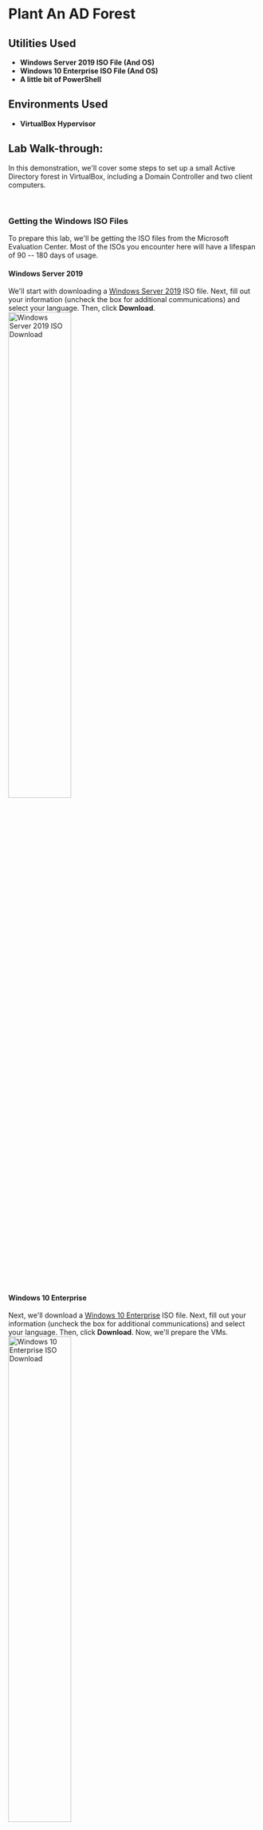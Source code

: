 # Plant An AD Forest
<h2>Utilities Used</h2>

- <b>Windows Server 2019 ISO File (And OS)</b>
- <b>Windows 10 Enterprise ISO File (And OS)</b>
- <b>A little bit of PowerShell</b>

<h2>Environments Used</h2>

- <b>VirtualBox Hypervisor </b>

<h2>Lab Walk-through:</h2>
<p>In this demonstration, we'll cover some steps to set up a small Active Directory forest in VirtualBox, including a Domain Controller and two client computers.</p>
<br />
<h3>Getting the Windows ISO Files</h3>
To prepare this lab, we'll be getting the ISO files from the Microsoft Evaluation Center. Most of the ISOs you encounter here will have a lifespan of 90 -- 180 days of usage.

<h4>Windows Server 2019</h4>
We'll start with downloading a <a href="https://www.microsoft.com/en-us/evalcenter/evaluate-windows-server-2019" target="_blank">Windows Server 2019</a> ISO file. Next, fill out your information (uncheck the box for additional communications) and select your language. Then, click <b>Download</b>.
<br/>
<img src="https://i.imgur.com/7Q18kJ0.png" height="50%" width="50%" alt="Windows Server 2019 ISO Download"/>
<br />
<h4>Windows 10 Enterprise</h4>
Next, we'll download a <a href="https://www.microsoft.com/en-us/evalcenter/evaluate-windows-10-enterprise" target="_blank">Windows 10 Enterprise</a> ISO file. Next, fill out your information (uncheck the box for additional communications) and select your language. Then, click <b>Download</b>. Now, we'll prepare the VMs.
<img src="https://i.imgur.com/B1CGAMt.png" height="50%" width="50%" alt="Windows 10 Enterprise ISO Download"/>
<br />

<h3>Windows Server 2019</h3>
Let's first configure our Windows Server 2019 VM as our domain controller. On our VirtualBox VM Manager, create a new VM by clicking the <b>New VM</b> button. Configure the following:
<br/>
<img src="https://i.imgur.com/q62IZCb.png" height="80%" width="80%" alt="VM Name and OS"/>
<br />
<img src="https://i.imgur.com/30MXVBB.png" height="80%" width="80%" alt="Hardware"/>
<br />
<img src="https://i.imgur.com/hAIh2aX.png" height="80%" width="80%" alt="Virtual Hard disk"/>
<br />
Click <b>Finish</b>, but don't start the VM yet!
<br />
<img src="https://i.imgur.com/3H0FGXs.png" height="50%" width="50%" alt="Network Settings Win Server 2019"/>
<br />
<img src="https://i.imgur.com/xhlKpnr.png" height="80%" width="80%" alt="Win Server 2019  Network Adapters"/>
<br />

<h3>Windows 10 Enterprise Template</h3>
Now, we'll create a new VM and give it a name such as <b><i>Win10EnterpriseTemplate</i></b>.
<br/>
<img src="https://i.imgur.com/5NUCs6B.png" height="80%" width="80%" alt="Create Win10EnterpriseTemplate"/>
<br />
<img src="https://i.imgur.com/qcZ29aP.png" height="80%" width="80%" alt="Hardware"/>
<br />
<img src="https://i.imgur.com/XLLFNp9.png" height="80%" width="80%" alt="Virtual Hard disk"/>
<br />
Again, click <b>Finish</b>, but do not start the VM yet! We'll go to the network settings of the VM.
<br/>
<img src="https://i.imgur.com/z236WTf.png" height="60%" width="60%" alt="Win10Enterprise Network Settings"/>
<br />
<img src="https://i.imgur.com/4EKyJtJ.png" height="80%" width="80%" alt="Win10EnterpriseTemplate Network Adapter"/>
<br />
Make sure to save the settings of the VM and now we'll start the installation of the operating systems.
<br />
<h3>Windows Server 2019</h3>
We'll hover over our newly created Windows Server 2019 VM and double-click to start the VM. Once booting finishes, Choose languge > Click <b>Install Now</b>.
<img src="https://i.imgur.com/Gnh0EGN.png" height="75%" width="75%" alt="Choose Language"/>
<br />
Choose <b>Windows Server 2019 Standard Evaluation (Desktop Experience)</b>
<img src="https://i.imgur.com/e9H4q1x.png" height="75%" width="75%" alt="Choose Standard Evaluation (desktop experience)"/>
<br />
We'll click <b>Next</b> and accept the terms and conditions. Then, we'll choose a <b>Custom</b> installation of Windows.
<br />
<img src="https://i.imgur.com/Zgy0KNX.png" height="75%" width="75%" alt="Custom: Install Windows..."/>
<br />
Click <b>Next</b> and wait for the installation to finish.
<br />
<img src="https://i.imgur.com/iDtp03c.png" height="55%" width="55%" alt="Installing Windows"/>
<br />
Enter a local administrator password and keep it in your records.
<br />
<img src="https://i.imgur.com/YfhVRHt.png" height="75%" width="75%" alt="Customize Settings"/>
<br />
Now, with VirtualBox, we'll click <b>Input</b> > <b>Keyboard</b> > <b>CTRL + ALT + DEL</b> to enter <b>CTRL + ALT + DEL</b> into the VM, and log in with your local Administrator password.
<br />
<img src="https://i.imgur.com/8JxQdlk.png" height="75%" width="75%" alt="Administrator Login"/>
<br />
Now, we'll configure the Server's Network Interface. In my environment, the pfSense DHCP service has been disabled for the AD (Active Directory) lab LAN, because we want the domain controller to act as the DHCP server for the client Windows computers. Therefore, we'll need to manually configure the domain controller.

<br />
To get started, on the Windows Server 2019 VM, we'll right-click the network interface icon and choose <b>Open Network & 
 Internet Settings</b>
 
<br />
<img src="https://i.imgur.com/2DV62M9.png" height="15%" width="15%" alt="Network Interface Icon"/>
<br />
<img src="https://i.imgur.com/pT0crPJ.png" height="35%" width="35%" alt="Open Network & Internet Settings"/>
<br />
Scroll down and choose <b>Change adapter options</b>
<br />
<img src="https://i.imgur.com/Kxz9gZD.png" height="50%" width="50%" alt="Change adapter options"/>
<br />
Right-click the adapter and choose <b>Properties</b>
<br />
<img src="https://i.imgur.com/JfJF1qu.png" height="60%" width="60%" alt="Properties"/>
<br />
Double-click <b>Internet Protocol Version 4 (TCP/IPv4)</b>
<br />
<img src="https://i.imgur.com/qhEDaJG.png" height="80%" width="80%" alt="IPv4"/>
<br />
We'll configure the adapter as follows:
<br />
<img src="https://i.imgur.com/bvM9p9A.png" height="80%" width="80%" alt="Use the following IP address"/>
<br />
So, for the DNS Server...two things:

- First, check with the DNS server running on the domain controller (we'll install it in a bit)
- If the DNS server doesn't know the answer, it will forward the DNS query to the default gateway and pfSense will resolve it


<h3>Rename the Server</h3>
Now we'll rename our Windows Server 2019 by clicking the <b>Start Menu</b> and click <b>Settings</b>
<br />
<img src="https://i.imgur.com/WbiYkia.png" height="40%" width="40%" alt="Settings > System"/>
<br />
<img src="https://i.imgur.com/1lwhOUj.png" height="40%" width="40%" alt="About"/>
<br />
<img src="https://i.imgur.com/YBoIL9J.png" height="40%" width="40%" alt="Rename this PC"/>
<br />
Enter DC1 as the name for the domain controller
<br />
<img src="https://i.imgur.com/R0jMYtX.png" height="75%" width="75%" alt="Rename to DC1"/>
<br />
Choose <b>Restart Now</b>. If a reason is required, choose <b>Other (planned)</b>.

<h3>Take Snapshot of the VM</h3>
In the VirtualBox VM manager, next to the Windows Server 2019 machine, click the menu icon and choose <b>Snapshots</b>.
<br />
<img src="https://i.imgur.com/wkqbEyO.png" height="60%" width="60%" alt="Choose Snapshots"/>
<br />
Click the <b>Take</b> button
<br />
<img src="https://i.imgur.com/pVTeu44.png" height="25%" width="25%" alt="Take button"/>
<br />
We can fill out the Snapshot entry with something like this:
<br />
<img src="https://i.imgur.com/8SjDYYN.png" height="45%" width="45%" alt="Description"/>
<br />
Click <b>OK</b>. Now, we can restore this snapshot any time if we want to roll back to a pre-domain install.

<h3>Configure Domain Services</h3>
Now, we'll reboot our DC1 (Windows Server 2019) VM. Once it is on, click <b>Manage</b> > <b>Add Roles and Features</b>
<br />
<img src="https://i.imgur.com/VQYqYo1.png" height="55%" width="55%" alt="Manage"/>
<br />
Click <b>Next</b> > <b>Next</b> > <b>Next</b> until you reach <b>Server Roles</b>. Check the following boxes:

- <b>Active Directory Domain Services</b>
- <b>DNS Server</b> (so we can resolve the domain controller by DNS name)

<figure>
  <img src="https://i.imgur.com/e4TXHcF.png" alt="Click Add Features" style="width:70%">
  <figcaption>Click Add Features</figcaption>
</figure>
<br />
<br />

<figure>
  <img src="https://i.imgur.com/FKwNcLV.png" alt="Click Add Features" style="width:70%">
  <figcaption>Click Add Features</figcaption>
</figure>

<br />

<br />
Click <b>Next</b> > <b>Install</b>. Wait for the installation to finish and click <b>Close</b>
<br />
<img src="https://i.imgur.com/1KiGLj6.png" height="75%" width="75%" alt="Feature Installation"/>
<br />
<h3>Configure Active Directory Domain Services</h3>
Log back into the domain controller (if you've taken a break) as the local administrator and wait for the Server Manager app to load. On the top ribbon of the Dashboard, click the flag icon with the alert:
<br />
<img src="https://i.imgur.com/dPQMT2a.png" height="20%" width="20%" alt="Flag"/>
<br />
<figure>
  <img src="https://i.imgur.com/ErVyPyZ.png" alt="Click Promote this server to a DC" style="width:50%">
  <figcaption>Click <b>Promote this server to a domain controller</b></figcaption>
</figure>
<br />
<br />
Choose <b>Add a new forest</b> and specify a <b>root domain name</b>. I chose <b>ad.lab</b> as my domain name, but you can choose any other local TLD (e.g., .com, .org, .net). Also, it is best to avoid using <b>.local</b> because that can interfere with multicast traffic.
<br />
<img src="https://i.imgur.com/IZ5JcmE.png" height="60%" width="60%" alt="add a new forest"/>
<br />
Click <b>Next</b>. The default options are fine. Specify a <b>restore password</b>. You can use the same password as the local admin or something different. It doesn't matter. Click <b>Next</b>.
<img src="https://i.imgur.com/21eNC4n.png" height="70%" width="70%" alt="DSRM"/>
<br />
<figure>
  <img src="https://i.imgur.com/7h9ourc.png" alt="DNS delegation" style="width:30%">
  <figcaption>Ignore the message</figcaption>
</figure>
<br />
<br />
Click <b>Next</b> and continue with the defaults
<br />
<img src="https://i.imgur.com/y1EHwNu.png" height="65%" width="65%" alt="Specify the location..."/>
<br />
Looks good. Click <b>Install</b> and wait for it to complete.
<br />
<img src="https://i.imgur.com/tVxnyei.png" height="75%" width="75%" alt="Install"/>
<br />
The server will automatically reboot afterwards. Be patient, it might take a while.
<br />
<img src="https://i.imgur.com/iEU6kYR.png" height="60%" width="60%" alt="rebooting"/>
<br />
<h3>Configure Active Directory Certificate Services</h3>
Once we click <b>Sign in</b>, we'll navigate back to our Kali machine, we should see what the SET credential harvester tool has captured in real-time, and it turns out that we have captured something!
<br />
<img src="https://i.imgur.com/3K3FwM6.png" height="85%" width="85%" alt="Captured Credentials"/>
<br />
Success! The feed shows the exact same credentials that we just put in as the victim on the Windows 10 VM. We have successfully captured a victim’s credentials through first creating a phishing email and then utilizing the Social Engineering Toolkit as the payload to capture the credentials that the victim would provide. One cool feature of the Credential Harvesting tool is that once a victims’ credentials are captured, the malicious site refreshes and is immediately replaced with the actual site it cloned. Hence, the victim would be directed to the actual Google website after submitting their credentials.
<br />
<img src="https://i.imgur.com/8hG24Zb.png" height="80%" width="80%" alt="Back to regular Google"/>
<br />
